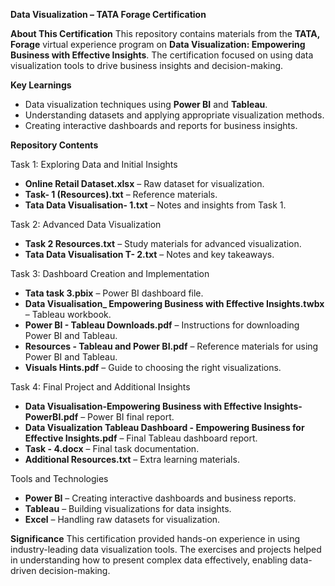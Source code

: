 **Data Visualization – TATA Forage Certification**

**About This Certification**
This repository contains materials from the **TATA, Forage** virtual experience program on **Data Visualization: Empowering Business with Effective Insights**. The certification focused on using data visualization tools to drive business insights and decision-making.  

**Key Learnings**
- Data visualization techniques using **Power BI** and **Tableau**.  
- Understanding datasets and applying appropriate visualization methods.  
- Creating interactive dashboards and reports for business insights.  

**Repository Contents** 

Task 1: Exploring Data and Initial Insights  
- **Online Retail Dataset.xlsx** – Raw dataset for visualization.  
- **Task- 1 (Resources).txt** – Reference materials.  
- **Tata Data Visualisation- 1.txt** – Notes and insights from Task 1.  

Task 2: Advanced Data Visualization  
- **Task 2 Resources.txt** – Study materials for advanced visualization.  
- **Tata Data Visualisation T- 2.txt** – Notes and key takeaways.  

Task 3: Dashboard Creation and Implementation  
- **Tata task 3.pbix** – Power BI dashboard file.  
- **Data Visualisation_ Empowering Business with Effective Insights.twbx** – Tableau workbook.  
- **Power BI - Tableau Downloads.pdf** – Instructions for downloading Power BI and Tableau.  
- **Resources - Tableau and Power BI.pdf** – Reference materials for using Power BI and Tableau.  
- **Visuals Hints.pdf** – Guide to choosing the right visualizations.  

Task 4: Final Project and Additional Insights  
- **Data Visualisation-Empowering Business with Effective Insights-PowerBI.pdf** – Power BI final report.  
- **Data Visualization Tableau Dashboard - Empowering Business for Effective Insights.pdf** – Final Tableau dashboard report.  
- **Task - 4.docx** – Final task documentation.  
- **Additional Resources.txt** – Extra learning materials.  

Tools and Technologies  
- **Power BI** – Creating interactive dashboards and business reports.  
- **Tableau** – Building visualizations for data insights.  
- **Excel** – Handling raw datasets for visualization.  

**Significance**
This certification provided hands-on experience in using industry-leading data visualization tools. The exercises and projects helped in understanding how to present complex data effectively, enabling data-driven decision-making.  
